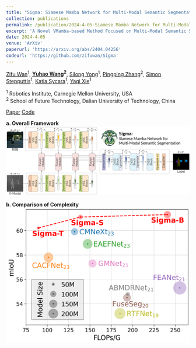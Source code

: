 ```yaml
---
title: "Sigma: Siamese Mamba Network for Multi-Modal Semantic Segmentation"
collection: publications
permalink: /publication/2024-4-05-Siamese Mamba Network for Multi-Modal Semantic Segmentation
excerpt: 'A Novel VMamba-based Method Focused on Multi-Modal Semantic Segmentation.'
date: 2024-4-05
venue: 'ArXiv'
paperurl: 'https://arxiv.org/abs/2404.04256'
codeurl: 'https://github.com/zifuwan/Sigma'
---
```

[Zifu Wan](https://zifuwan.github.io/)<sup>1</sup>, **[Yuhao Wang](https://924973292.github.io//)<sup>2</sup>**, [Silong Yong](https://silongyong.github.io/)<sup>1</sup>, [Pingping Zhang](https://scholar.google.com/citations?user=MfbIbuEAAAAJ&hl=zh-CN)<sup>2</sup>, [Simon Stepputtis](https://simonstepputtis.com/)<sup>1</sup>, [Katia Sycara](https://scholar.google.com/citations?user=VWv6a9kAAAAJ&hl=en)<sup>1</sup>, [Yaqi Xie](https://yaqi-xie.me/)<sup>1

<sup>1</sup>  Robotics Institute, Carnegie Mellon University, USA  
<sup>2</sup>  School of Future Technology, Dalian University of Technology, China

[Paper](https://arxiv.org/abs/2404.04256)
[Code](https://github.com/zifuwan/Sigma)

**a. Overall Framework**
![sigma.png](..%2Fimages%2Fsigma.png)

**b. Comparison of Complexity**
![overall_flops.png](..%2Fimages%2Foverall_flops.png)